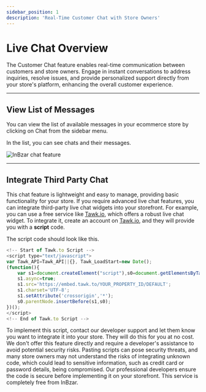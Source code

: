 ```yaml
---
sidebar_position: 1
description: 'Real-Time Customer Chat with Store Owners'
---
```


# Live Chat Overview

The Customer Chat feature enables real-time communication between customers and store owners. Engage in instant conversations to address inquiries, resolve issues, and provide personalized support directly from your store's platform, enhancing the overall customer experience.

---

## View List of Messages

You can view the list of available messages in your ecommerce store by clicking on Chat from the sidebar menu.

In the list, you can see chats and their messages.

![InBzar chat feature](/img/chat.png)

---

## Integrate Third Party Chat

This chat feature is lightweight and easy to manage, providing basic functionality for your store. If you require advanced live chat features, you can integrate third-party live chat widgets into your storefront. For example, you can use a free service like [Tawk.io](https://tawk.io), which offers a robust live chat widget. To integrate it, create an account on [Tawk.io](https://tawk.io), and they will provide you with a **script** code.

The script code should look like this.

```js
<!-- Start of Tawk.to Script -->
<script type="text/javascript">
var Tawk_API=Tawk_API||{}, Tawk_LoadStart=new Date();
(function(){
    var s1=document.createElement("script"),s0=document.getElementsByTagName("script")[0];
    s1.async=true;
    s1.src='https://embed.tawk.to/YOUR_PROPERTY_ID/DEFAULT';
    s1.charset='UTF-8';
    s1.setAttribute('crossorigin','*');
    s0.parentNode.insertBefore(s1,s0);
})();
</script>
<!-- End of Tawk.to Script -->
```

To implement this script, contact our developer support and let them know you want to integrate it into your store. They will do this for you at no cost. We don't offer this feature directly and require a developer's assistance to avoid potential security risks. Pasting scripts can pose security threats, and many store owners may not understand the risks of integrating unknown code, which could lead to sensitive information, such as credit card or password details, being compromised. Our professional developers ensure the code is secure before implementing it on your storefront. This service is completely free from InBzar.
